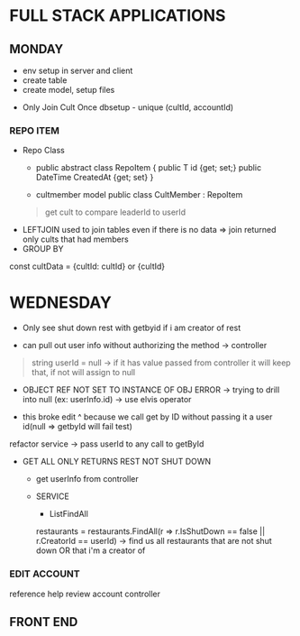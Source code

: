 # FULL STACK APPLICATIONS

## MONDAY

  - env setup in server and client
  - create table
  - create model, setup files

<!-- NOTE LinearGradient reference on Home page of InstaCult might fix inheritance on DnD Homepage -->


 - Only Join Cult Once
dbsetup - unique (cultId, accountId)

### REPO ITEM

- Repo Class
  - public abstract class RepoItem<T>
  {
    public T id {get; set;}
    public DateTime CreatedAt {get; set}
  }

  - cultmember model
  public class CultMember : RepoItem<int>

  > get cult to compare leaderId to userId


<!-- NOTE REFERENCE CULTIST FOR SHOWING ALL MEMBERS OF A CULT -->


<!-- NOTE cultMembersRepo getCult SQL REFERENCE FOR MEMBER COUNT AND LEFTJOIN-->

- LEFTJOIN used to join tables even if there is no data => join returned only cults that had members
- GROUP BY 

const cultData = {cultId: cultId} or {cultId}

# WEDNESDAY

<!-- SECTION -->
  - Only see shut down rest with getbyid if i am creator of rest

<!-- NOTE REFERENCE HELP_REVIEWS -> GETBYID -->

 - can pull out user info without authorizing the method -> controller

> string userId = null -> if it has value passed from controller it will keep that, if not will assign to null

<!-- REVIEW -->
 - OBJECT REF NOT SET TO INSTANCE OF OBJ ERROR -> trying to drill into null (ex: userInfo.id) -> use elvis operator

- this broke edit ^ because we call get by ID without passing it a user id(null => getbyId will fail test)

refactor service -> pass userId to any call to getById

- GET ALL ONLY RETURNS REST NOT SHUT DOWN
  - get userInfo from controller

  - SERVICE
    - List<T>FindAll

    restaurants = restaurants.FindAll(r => r.IsShutDown == false || r.CreatorId == userId) -> find us all restaurants that are not shut down OR that i'm a creator of

### EDIT ACCOUNT 
  reference help review account controller

## FRONT END

  
